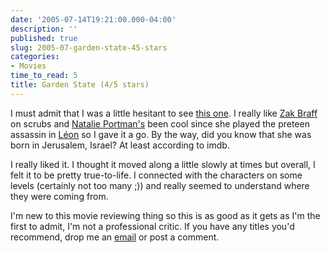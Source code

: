 ```yaml
---
date: '2005-07-14T19:21:00.000-04:00'
description: ''
published: true
slug: 2005-07-garden-state-45-stars
categories:
- Movies
time_to_read: 5
title: Garden State (4/5 stars)
---
```


I must admit that I was a little hesitant to see [this one](http://imdb.com/title/tt0333766/). I really like [Zak Braff](http://imdb.com/name/nm0103785/) on scrubs and [Natalie Portman's](http://imdb.com/name/nm0000204/) been cool since she played the preteen assassin in [Léon](http://imdb.com/title/tt0110413/) so I gave it a go. By the way, did you know that she was born in Jerusalem, Israel? At least according to imdb.

I really liked it. I thought it moved along a little slowly at times but overall, I felt it to be pretty true-to-life.  I connected with the characters on some levels (certainly not too many ;)) and really seemed to understand where they were coming from.

I'm new to this movie reviewing thing so this is as good as it gets as I'm the first to admit, I'm not a professional critic. If you have any titles you'd recommend, drop me an [email](mailto:michael@wassupy.com) or post a comment.